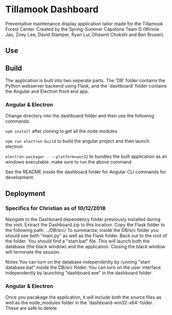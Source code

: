 # Tillamook Dashboard
Preventative maintenance display application tailor made for the Tillamook Forest Center. Created by the Spring-Summer Capstone Team D (Winnie Jao, Zoey Lee, David Stamper, Ryan Lui, Dhawnil Chokshi and Ben Bruser). 

## Use

## Build
The application is built into two seperate parts. The 'DB' folder contains the Python webserver backend using Flask, and the 'dashboard' folder contains the Angular and Electron front end app.

### Angular & Electron
Change directory into the dashboard folder and then use the following commands:

`npm install` after cloning to get all the node modules

`npm run electron-build` to build the angular project and then launch electron

`electron-packager . --platform=win32` to bundles the built application as an windows executable. make sure to run the above command

See the README inside the dashboard folder for Angular CLI commands for development. 

## Deployment

### Specifics for Christian as of 10/12/2018
Navigate to the Dashboard dependency folder previously installed during the visit.
Extract the Dashboard.zip to this location.
Copy the Flask folder to the following path:
../DB/src/
To summarize, inside the DB/src folder you should see both "main.py" as well as the Flask folder.
Back out to the root of the folder. You should find a "start.bat" file. This will launch both the database (the black window) and the application. Closing the black window will terminate the session.

Notes
You can turn on the database independently by running "start database.bat" inside the DB/src folder.
You can turn on the user interface independently by launching "dashboard.exe" in the dashboard folder.

### Angular & Electron
Once you pacakage the application, it will include both the source files as well as the node_modules folder in the 'dashboard-win32-x64' folder. These are safe to delete.
